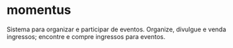 # momentus
Sistema para organizar e participar de eventos. Organize, divulgue e venda ingressos; encontre e compre ingressos para eventos.
